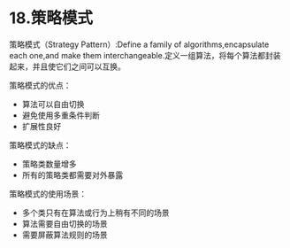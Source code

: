 # 18.策略模式

策略模式（Strategy Pattern）:Define a family of algorithms,encapsulate each one,and make them interchangeable.定义一组算法，将每个算法都封装起来，并且使它们之间可以互换。

策略模式的优点：

+ 算法可以自由切换
+ 避免使用多重条件判断
+ 扩展性良好

策略模式的缺点：

+ 策略类数量增多
+ 所有的策略类都需要对外暴露

策略模式的使用场景：

+ 多个类只有在算法或行为上稍有不同的场景
+ 算法需要自由切换的场景
+ 需要屏蔽算法规则的场景